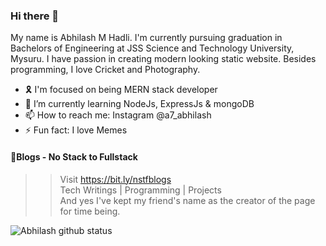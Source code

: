 ### Hi there 👋
My name is Abhilash M Hadli. I'm currently pursuing graduation in Bachelors of Engineering at JSS Science and Technology University, Mysuru. I have passion in creating modern looking static website. Besides programming, I love Cricket and Photography.

- 🎗 I'm focused on being MERN stack developer
- 🌱 I’m currently learning NodeJs, ExpressJs & mongoDB
- 📫 How to reach me: Instagram @a7_abhilash
- ⚡ Fun fact: I love Memes

#### 📑Blogs - No Stack to Fullstack  
>> Visit https://bit.ly/nstfblogs  
>> Tech Writings | Programming | Projects  
>> And yes I've kept my friend's name as the creator of the page for time being. 

![Abhilash github status](https://github-readme-stats.vercel.app/api?username=a7abhilash&show_icons=true&theme=dark)
<!--
**A7abhilash/a7abhilash** is a ✨ _special_ ✨ repository because its `README.md` (this file) appears on your GitHub profile.

Here are some ideas to get you started:



- 👯 I’m looking to collaborate on ...
- 🤔 I’m looking for help with ...
- 💬 Ask me about ...

- 😄 Pronouns: ...

-->

